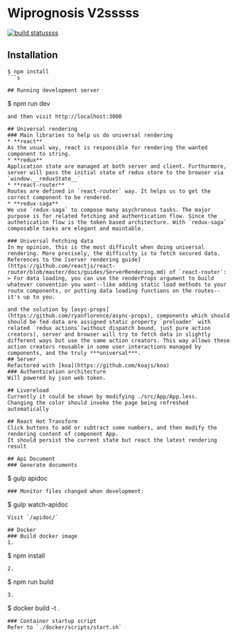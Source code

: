 # Wiprognosis V2sssss
[![build statussss](https://gitlab.mrd3.openlab.tw/jenkins/project/wiprognosis-web-portal/status.png?ref=develop)](https://gitlab.mrd3.openlab.tw/jenkins/project/wiprognosis-web-portal?ref=develop)
## Installation
```
$ npm install
```s

## Running development server
```
$ npm run dev
```
and then visit http://localhost:3000

## Universal rendering
### Main libraries to help us do universal rendering
* **react**
As the usual way, react is responsible for rendering the wanted component to string.
* **redux**
Application state are managed at both server and client. Furthurmore, server will pass the initial state of redux store to the browser via `window.__reduxState__`
* **react-router**
Routes are defined in `react-router` way. It helps us to get the correct component to be rendered.
* **redux-saga**
We use `redux-saga` to compose many asychronous tasks. The major purpose is for related fetching and authentication flow. Since the authetication flow is the token based architecture. With `redux-saga` composable tasks are elegant and maintable.

### Universal Fetching data
In my opinion, this is the most difficult when doing universal rendering. More precisely, the difficulty is to fetch secured data. References to the [server rendering guide](https://github.com/reactjs/react-router/blob/master/docs/guides/ServerRendering.md) of `react-router`:
> For data loading, you can use the renderProps argument to build whatever convention you want--like adding static load methods to your route components, or putting data loading functions on the routes--it's up to you.

and the solution by [asyc-props](https://github.com/ryanflorence/async-props), components which should should be fed data are assigned static property `preloader` with related `redux actions`(without dispatch bound, just pure action creators), server and browser will try to fetch data in slightly different ways but use the same action creators. This way allows these action creators reusable in some user interactions managed by components, and the truly ***universal***.
## Server
Refactored with [koa](https://github.com/koajs/koa)
### Authentication architecture
Will powered by json web token.

## Livereload
Currently it could be shown by modifying ./src/App/App.less.
Changing the color should invoke the page being refreshed automatically

## React Hot Transform
Click buttons to add or subtract some numbers, and then modify the rendering content of component App.
It should persist the current state but react the latest rendering result

## Api Document
### Generate documents
```
$ gulp apidoc
```
### Monitor files changed when development:
```
$ gulp watch-apidoc
```
Visit `/apidoc/`

## Docker
### Build docker image
1.
```
$ npm install
```
2.
```
$ npm run build
```
3.
```
$ docker build -t <tag-name> .
```
### Container startup script
Refer to `./docker/scripts/start.sh`

